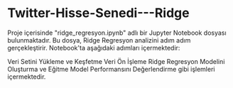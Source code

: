 # Twitter-Hisse-Senedi---Ridge
Proje içerisinde "ridge_regresyon.ipynb" adlı bir Jupyter Notebook dosyası bulunmaktadır. Bu dosya, Ridge Regresyon analizini adım adım gerçekleştirir. Notebook'ta aşağıdaki adımları içermektedir:

Veri Setini Yükleme ve Keşfetme
Veri Ön İşleme
Ridge Regresyon Modelini Oluşturma ve Eğitme
Model Performansını Değerlendirme gibi işlemleri içermektedir.
